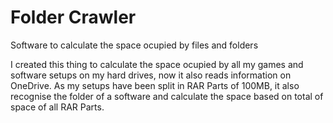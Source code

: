 # Folder Crawler
Software to calculate the space ocupied by files and folders

I created this thing to calculate the space ocupied by all my games and software setups on my hard drives, now it also reads information on OneDrive. 
As my setups have been split in RAR Parts of 100MB, it also recognise the folder of a software and calculate the space based on total of space of all RAR Parts.
